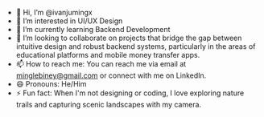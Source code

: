 - 👋 Hi, I’m @ivanjumingx
- 👀 I’m interested in UI/UX Design
- 🌱 I’m currently learning Backend Development
- 💞️ I’m looking to collaborate on projects that bridge the gap between intuitive design and robust backend systems, particularly in the areas of educational platforms and mobile money transfer apps.
- 📫 How to reach me: You can reach me via email at minglebiney@gmail.com or connect with me on LinkedIn. 
- 😄 Pronouns: He/Him
- ⚡ Fun fact: When I'm not designing or coding, I love exploring nature trails and capturing scenic landscapes with my camera.

<!---
ivanjumingx/ivanjumingx is a ✨ special ✨ repository because its `README.md` (this file) appears on your GitHub profile.
You can click the Preview link to take a look at your changes.
--->
